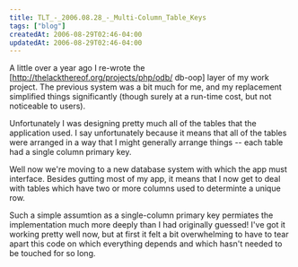 ```yaml
---
title: TLT_-_2006.08.28_-_Multi-Column_Table_Keys
tags: ["blog"]
createdAt: 2006-08-29T02:46-04:00
updatedAt: 2006-08-29T02:46-04:00
---
```


A little over a year ago I re-wrote the [http://thelackthereof.org/projects/php/odb/ db-oop] layer of my work project. The previous system was a bit much for me, and my replacement simplified things significantly (though surely at a run-time cost, but not noticeable to users).

Unfortunately I was designing pretty much all of the tables that the application used. I say unfortunately because it means that all of the tables were arranged in a way that I might generally arrange things -- each table had a single column primary key.

Well now we're moving to a new database system with which the app must interface. Besides gutting most of my app, it means that I now get to deal with tables which have two or more columns used to determinte a unique row.

Such a simple assumtion as a single-column primary key permiates the implementation much more deeply than I had originally guessed! I've got it working pretty well now, but at first it felt a bit overwhelming to have to tear apart this code on which everything depends and which hasn't needed to be touched for so long.


